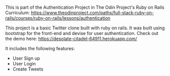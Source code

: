 This is part of the Authentication Project in The Odin Project's Ruby on Rails Curriculum: https://www.theodinproject.com/paths/full-stack-ruby-on-rails/courses/ruby-on-rails/lessons/authentication

This project is a basic Twitter clone built with ruby on rails.
It was built using bootstrap for the front-end and devise for user authentication.
Check out the demo here: https://desolate-citadel-64911.herokuapp.com/

It includes the following features:
 - User Sign up
 - User Login
 - Create Tweets
